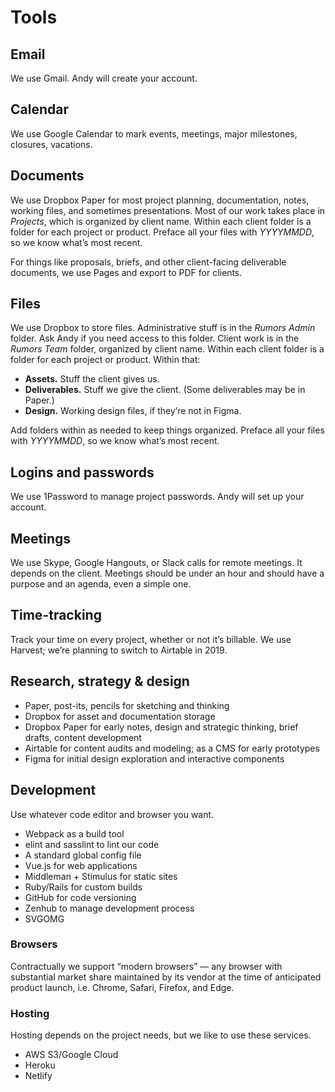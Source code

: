 # Tools

## Email

We use Gmail. Andy will create your account.

## Calendar

We use Google Calendar to mark events, meetings, major milestones, closures, vacations.

## Documents

We use Dropbox Paper for most project planning, documentation, notes, working files, and sometimes presentations. Most of our work takes place in *Projects*, which is organized by client name. Within each client folder is a folder for each project or product. Preface all your files with *YYYYMMDD*, so we know what’s most recent.

For things like proposals, briefs, and other client-facing deliverable documents, we use Pages and export to PDF for clients.

## Files

We use Dropbox to store files. Administrative stuff is in the *Rumors Admin* folder. Ask Andy if you need access to this folder. Client work is in the *Rumors Team* folder, organized by client name. Within each client folder is a folder for each project or product. Within that:

- **Assets.** Stuff the client gives us.
- **Deliverables.** Stuff we give the client. (Some deliverables may be in Paper.)
- **Design.** Working design files, if they’re not in Figma.

Add folders within as needed to keep things organized. Preface all your files with *YYYYMMDD*, so we know what’s most recent.

## Logins and passwords

We use 1Password to manage project passwords. Andy will set up your account.

## Meetings

We use Skype, Google Hangouts, or Slack calls for remote meetings. It depends on the client. Meetings should be under an hour and should have a purpose and an agenda, even a simple one.

## Time-tracking

Track your time on every project, whether or not it’s billable. We use Harvest; we’re planning to switch to Airtable in 2019. 

## Research, strategy & design
- Paper, post-its, pencils for sketching and thinking
- Dropbox for asset and documentation storage
- Dropbox Paper for early notes, design and strategic thinking, brief drafts, content development
- Airtable for content audits and modeling; as a CMS for early prototypes
- Figma for initial design exploration and interactive components

## Development

Use whatever code editor and browser you want.

- Webpack as a build tool
- elint and sasslint to lint our code
- A standard global config file
- Vue.js for web applications
- Middleman + Stimulus for static sites
- Ruby/Rails for custom builds
- GitHub for code versioning
- Zenhub to manage development process
- SVGOMG

### Browsers
Contractually we support “modern browsers” — any browser with substantial market share maintained by its vendor at the time of anticipated product launch, i.e. Chrome, Safari, Firefox, and Edge.	

### Hosting
Hosting depends on the project needs, but we like to use these services.

- AWS S3/Google Cloud
- Heroku
- Netlify

